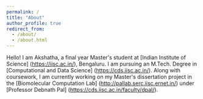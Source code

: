 ```yaml
---
permalink: /
title: "About"
author_profile: true
redirect_from: 
  - /about/
  - /about.html
---
```


Hello! I am Akshatha, a final year Master's student at [Indian Institute of Science] (https://iisc.ac.in/), Bengaluru. I am pursuing an M.Tech. Degree in [Computational and Data Science] (https://cds.iisc.ac.in/). Along with coursework, I am currently working on my Master's dissertation project in the [Biomolecular Computation Lab] (http://pallab.serc.iisc.ernet.in/) under [Professor Debnath Pal] (https://cds.iisc.ac.in/faculty/dpal/). 



